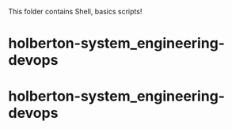 This folder contains Shell, basics scripts!
# holberton-system_engineering-devops
# holberton-system_engineering-devops
